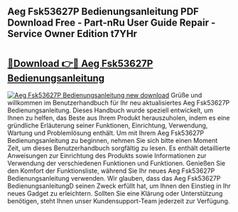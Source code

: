 ## Aeg Fsk53627P Bedienungsanleitung PDF Download Free - Part-nRu User Guide Repair - Service Owner Edition t7YHr

# <h2><a href="http://df4q2f.blite.top/?on=Aeg+Fsk53627P+Bedienungsanleitung">🔗Download 👉🔴 Aeg Fsk53627P Bedienungsanleitung</a></h2>

[![Aeg Fsk53627P Bedienungsanleitung new download](https://i.imgur.com/lujVjoI.png)](http://df4q2f.blite.top/?on=Aeg+Fsk53627P+Bedienungsanleitung)
Grüße und willkommen im Benutzerhandbuch für Ihr neu aktualisiertes Aeg Fsk53627P Bedienungsanleitung. Dieses Handbuch wurde speziell entwickelt, um Ihnen zu helfen, das Beste aus Ihrem Produkt herauszuholen, indem es eine gründliche Erläuterung seiner Funktionen, Einrichtung, Verwendung, Wartung und Problemlösung enthält. Um mit Ihrem Aeg Fsk53627P Bedienungsanleitung zu beginnen, nehmen Sie sich bitte einen Moment Zeit, um dieses Benutzerhandbuch sorgfältig zu lesen. Es enthält detaillierte Anweisungen zur Einrichtung des Produkts sowie Informationen zur Verwendung der verschiedenen Funktionen und Funktionen. Genießen Sie den Komfort der Funktionsliste, während Sie Ihr neues Aeg Fsk53627P Bedienungsanleitung verwenden. Wir glauben, dass das Aeg Fsk53627P BedienungsanleitungD seinen Zweck erfüllt hat, um Ihnen den Einstieg in Ihr neues Gadget zu erleichtern. Sollten Sie eine Klärung oder Unterstützung benötigen, steht Ihnen unser Kundensupport-Team jederzeit zur Verfügung.
